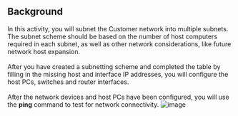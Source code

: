 ## Background
In this activity, you will subnet the Customer network into multiple subnets. The subnet scheme should be based on the number of host computers required in each subnet, as well as other network considerations, like future network host expansion.<br><br>
After you have created a subnetting scheme and completed the table by filling in the missing host and interface IP addresses, you will configure the host PCs, switches and router interfaces.<br><br>
After the network devices and host PCs have been configured, you will use the **ping** command to test for network connectivity.
![image](https://github.com/user-attachments/assets/d1117dc2-e513-4050-9640-0dc59133a435)
